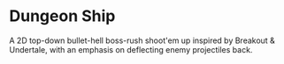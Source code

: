 # Dungeon Ship
 A 2D top-down bullet-hell boss-rush shoot'em up inspired by Breakout & Undertale, with an emphasis on deflecting enemy projectiles back.
